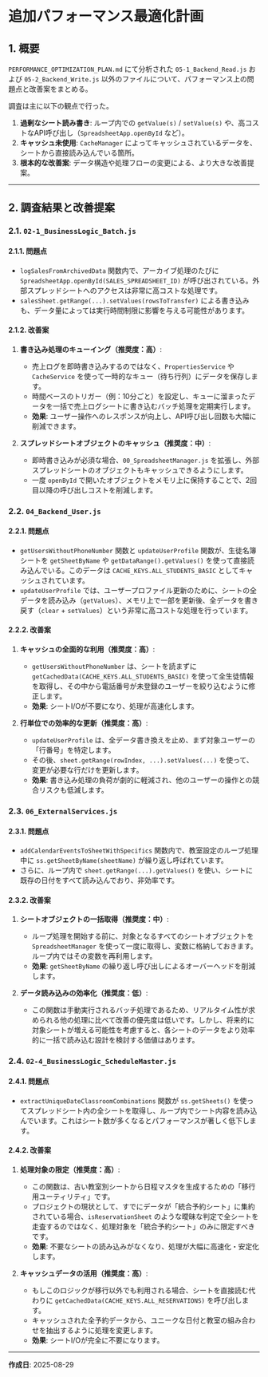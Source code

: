 # 追加パフォーマンス最適化計画

## 1. 概要

`PERFORMANCE_OPTIMIZATION_PLAN.md` にて分析された `05-1_Backend_Read.js` および `05-2_Backend_Write.js` 以外のファイルについて、パフォーマンス上の問題点と改善案をまとめる。

調査は主に以下の観点で行った。

1. **過剰なシート読み書き**: ループ内での `getValue(s)` / `setValue(s)` や、高コストなAPI呼び出し（`SpreadsheetApp.openById` など）。
2. **キャッシュ未使用**: `CacheManager` によってキャッシュされているデータを、シートから直接読み込んでいる箇所。
3. **根本的な改善案**: データ構造や処理フローの変更による、より大きな改善提案。

---

## 2. 調査結果と改善提案

### 2.1. `02-1_BusinessLogic_Batch.js`

#### 2.1.1. 問題点

- `logSalesFromArchivedData` 関数内で、アーカイブ処理のたびに `SpreadsheetApp.openById(SALES_SPREADSHEET_ID)` が呼び出されている。外部スプレッドシートへのアクセスは非常に高コストな処理です。
- `salesSheet.getRange(...).setValues(rowsToTransfer)` による書き込みも、データ量によっては実行時間制限に影響を与える可能性があります。

#### 2.1.2. 改善案

1. **書き込み処理のキューイング（推奨度：高）**:
   - 売上ログを即時書き込みするのではなく、`PropertiesService` や `CacheService` を使って一時的なキュー（待ち行列）にデータを保存します。
   - 時間ベースのトリガー（例：10分ごと）を設定し、キューに溜まったデータを一括で売上ログシートに書き込むバッチ処理を定期実行します。
   - **効果**: ユーザー操作へのレスポンスが向上し、API呼び出し回数も大幅に削減できます。

2. **スプレッドシートオブジェクトのキャッシュ（推奨度：中）**:
   - 即時書き込みが必須な場合、`00_SpreadsheetManager.js` を拡張し、外部スプレッドシートのオブジェクトもキャッシュできるようにします。
   - 一度 `openById` で開いたオブジェクトをメモリ上に保持することで、2回目以降の呼び出しコストを削減します。

### 2.2. `04_Backend_User.js`

#### 2.2.1. 問題点

- `getUsersWithoutPhoneNumber` 関数と `updateUserProfile` 関数が、生徒名簿シートを `getSheetByName` や `getDataRange().getValues()` を使って直接読み込んでいる。このデータは `CACHE_KEYS.ALL_STUDENTS_BASIC` としてキャッシュされています。
- `updateUserProfile` では、ユーザープロファイル更新のために、シートの全データを読み込み（`getValues`）、メモリ上で一部を更新後、全データを書き戻す（`clear` + `setValues`）という非常に高コストな処理を行っています。

#### 2.2.2. 改善案

1. **キャッシュの全面的な利用（推奨度：高）**:
   - `getUsersWithoutPhoneNumber` は、シートを読まずに `getCachedData(CACHE_KEYS.ALL_STUDENTS_BASIC)` を使って全生徒情報を取得し、その中から電話番号が未登録のユーザーを絞り込むように修正します。
   - **効果**: シートI/Oが不要になり、処理が高速化します。

2. **行単位での効率的な更新（推奨度：高）**:
   - `updateUserProfile` は、全データ書き換えを止め、まず対象ユーザーの「行番号」を特定します。
   - その後、`sheet.getRange(rowIndex, ...).setValues(...)` を使って、変更が必要な行だけを更新します。
   - **効果**: 書き込み処理の負荷が劇的に軽減され、他のユーザーの操作との競合リスクも低減します。

### 2.3. `06_ExternalServices.js`

#### 2.3.1. 問題点

- `addCalendarEventsToSheetWithSpecifics` 関数内で、教室設定のループ処理中に `ss.getSheetByName(sheetName)` が繰り返し呼ばれています。
- さらに、ループ内で `sheet.getRange(...).getValues()` を使い、シートに既存の日付をすべて読み込んでおり、非効率です。

#### 2.3.2. 改善案

1. **シートオブジェクトの一括取得（推奨度：中）**:
   - ループ処理を開始する前に、対象となるすべてのシートオブジェクトを `SpreadsheetManager` を使って一度に取得し、変数に格納しておきます。ループ内ではその変数を再利用します。
   - **効果**: `getSheetByName` の繰り返し呼び出しによるオーバーヘッドを削減します。

2. **データ読み込みの効率化（推奨度：低）**:
   - この関数は手動実行されるバッチ処理であるため、リアルタイム性が求められる他の処理に比べて改善の優先度は低いです。しかし、将来的に対象シートが増える可能性を考慮すると、各シートのデータをより効率的に一括で読み込む設計を検討する価値はあります。

### 2.4. `02-4_BusinessLogic_ScheduleMaster.js`

#### 2.4.1. 問題点

- `extractUniqueDateClassroomCombinations` 関数が `ss.getSheets()` を使ってスプレッドシート内の全シートを取得し、ループ内でシート内容を読み込んでいます。これはシート数が多くなるとパフォーマンスが著しく低下します。

#### 2.4.2. 改善案

1. **処理対象の限定（推奨度：高）**:
   - この関数は、古い教室別シートから日程マスタを生成するための「移行用ユーティリティ」です。
   - プロジェクトの現状として、すでにデータが「統合予約シート」に集約されている場合、`isReservationSheet` のような曖昧な判定で全シートを走査するのではなく、処理対象を「統合予約シート」のみに限定すべきです。
   - **効果**: 不要なシートの読み込みがなくなり、処理が大幅に高速化・安定化します。

2. **キャッシュデータの活用（推奨度：高）**:
   - もしこのロジックが移行以外でも利用される場合、シートを直接読む代わりに `getCachedData(CACHE_KEYS.ALL_RESERVATIONS)` を呼び出します。
   - キャッシュされた全予約データから、ユニークな日付と教室の組み合わせを抽出するように処理を変更します。
   - **効果**: シートI/Oが完全に不要になります。

---

**作成日**: 2025-08-29
